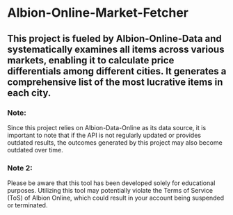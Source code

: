 # Albion-Online-Market-Fetcher
## This project is fueled by Albion-Online-Data and systematically examines all items across various markets, enabling it to calculate price differentials among different cities. It generates a comprehensive list of the most lucrative items in each city.

### Note: 
Since this project relies on Albion-Data-Online as its data source, it is important to note that if the API is not regularly updated or provides outdated results, the outcomes generated by this project may also become outdated over time.

### Note 2: 
Please be aware that this tool has been developed solely for educational purposes. Utilizing this tool may potentially violate the Terms of Service (ToS) of Albion Online, which could result in your account being suspended or terminated.
